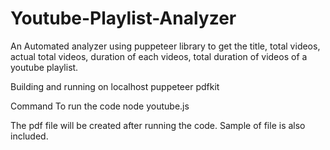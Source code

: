 # Youtube-Playlist-Analyzer
An Automated analyzer using puppeteer library to get the title, total videos, actual total videos, duration of each videos, total duration of videos of a youtube playlist.

Building and running on localhost
puppeteer
pdfkit

Command To run the code
node youtube.js

The pdf file will be created after running the code. Sample of file is also included.
